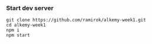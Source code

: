 ### Start dev server

    git clone https://github.com/ramirok/alkemy-week1.git
    cd alkemy-week1
    npm i
    npm start
